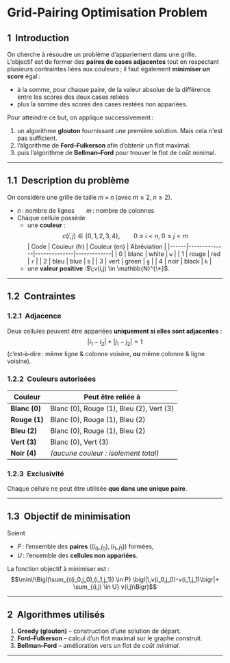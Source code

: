 # Grid‑Pairing Optimisation Problem

## 1  Introduction
On cherche à résoudre un problème d’appariement dans une grille.  
L’objectif est de former des **paires de cases adjacentes** tout en respectant
plusieurs contraintes liées aux couleurs ; il faut également **minimiser un
score** égal :

* à la somme, pour chaque paire, de la valeur absolue de la différence entre
  les scores des deux cases reliées 
* plus la somme des scores des cases restées non appariées.

Pour atteindre ce but, on applique successivement :

1. un algorithme **glouton** fournissant une première solution. Mais cela n'est pas sufficient.
2. l’algorithme de **Ford–Fulkerson** afin d’obtenir un flot maximal.
3. puis l’algorithme de **Bellman–Ford** pour trouver le flot de coût minimal.

---

## 1.1  Description du problème
On considère une grille de taille $m \times n$ (avec $m \ge 2,\; n \ge 2$).

* $n$ : nombre de lignes  $m$ : nombre de colonnes  
* Chaque cellule possède  
  * une **couleur** :
    $$c(i,j) \in \{0,1,2,3,4\},\qquad 0 \le i < n,\; 0 \le j < m $$
    | Code | Couleur (fr) | Couleur (en) | Abréviation |
    |------|--------------|--------------|-------------|
    | 0    | blanc        | white        | `w` |
    | 1    | rouge        | red          | `r` |
    | 2    | bleu         | blue         | `b` |
    | 3    | vert         | green        | `g` |
    | 4    | noir         | black        | `k` |
  * une **valeur positive** :$\;v(i,j) \in \mathbb{N}^{\*}$.

---

## 1.2  Contraintes

### 1.2.1  Adjacence
Deux cellules peuvent être appariées **uniquement si elles sont adjacentes** :
$$
  |i_1-i_2| + |j_1-j_2| = 1
$$
(c’est‑à‑dire : même ligne & colonne voisine, **ou** même colonne & ligne
voisine).

### 1.2.2  Couleurs autorisées

| Couleur | Peut être reliée à |
|---------|-------------------|
| **Blanc (0)** | Blanc (0), Rouge (1), Bleu (2), Vert (3) |
| **Rouge (1)** | Blanc (0), Rouge (1), Bleu (2) |
| **Bleu (2)**  | Blanc (0), Rouge (1), Bleu (2) |
| **Vert (3)**  | Blanc (0), Vert (3) |
| **Noir (4)**  | *(aucune couleur : isolement total)* |

### 1.2.3  Exclusivité
Chaque cellule ne peut être utilisée **que dans une unique paire**.

---

## 1.3  Objectif de minimisation
Soient  

* $P$ : l’ensemble des **paires**
  $((i_0,j_0),(i_1,j_1))$ formées,  
* $U$ : l’ensemble des **cellules non appariées**.

La fonction objectif à minimiser est :
$$\min\!\Bigl(\sum_{((i_0,j_0),(i_1,j_1)) \in P} \bigl|\,v(i_0,j_0)-v(i_1,j_1)\bigr|+ \sum_{(i,j) \in U} v(i,j)\Bigr)$$

---

## 2  Algorithmes utilisés
1. **Greedy (glouton)** – construction d’une solution de départ.  
2. **Ford–Fulkerson** – calcul d’un flot maximal sur le graphe construit.  
3. **Bellman–Ford** – amélioration vers un flot de *coût minimal*.

---
